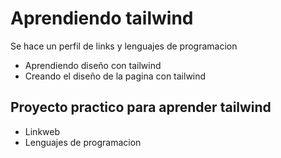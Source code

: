 # Aprendiendo tailwind 

Se hace un perfil de links y lenguajes de programacion


- Aprendiendo diseño con tailwind
- Creando el diseño de la pagina con tailwind

## Proyecto practico para aprender tailwind

- Linkweb
- Lenguajes de programacion
